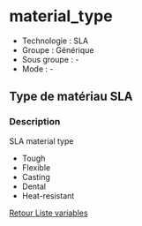 # material_type

* Technologie : SLA
* Groupe : Générique
* Sous groupe : -
* Mode : -

## Type de matériau SLA

### Description

SLA material type
 - Tough
 - Flexible
 - Casting
 - Dental
 - Heat-resistant


[Retour Liste variables](variable_list.md)